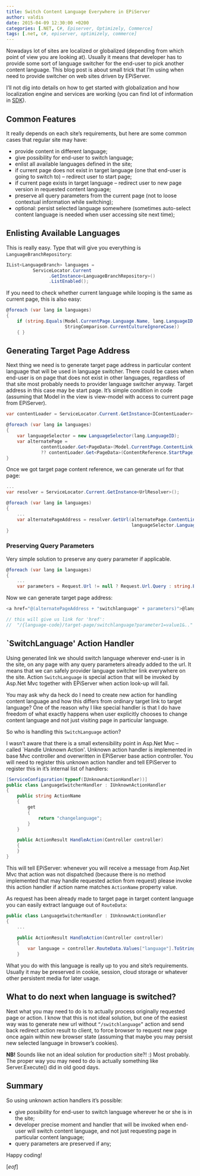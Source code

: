 ```yaml
---
title: Switch Content Language Everywhere in EPiServer
author: valdis
date: 2015-04-09 12:30:00 +0200
categories: [.NET, C#, Episerver, Optimizely, Commerce]
tags: [.net, c#, episerver, optimizely, commerce]
---
```


Nowadays lot of sites are localized or globalized (depending from which point of view you are looking at). Usually it means that developer has to provide some sort of language switcher for the end-user to pick another content language. This blog post is about small trick that I’m using when need to provide switcher on web sites driven by EPiServer.

I’ll not dig into details on how to get started with globalization and how localization engine and services are working (you can find lot of information in [SDK](http://world.episerver.com/documentation/Items/Developers-Guide/EPiServer-Framework/7/Localization/)).

## Common Features

It really depends on each site’s requirements, but here are some common cases that regular site may have:

* provide content in different language;
* give possibility for end-user to switch language;
* enlist all available languages defined in the site;
* if current page does not exist in target language (one that end-user is going to switch to) – redirect user to start page;
* if current page exists in target language – redirect user to new page version in requested content language;
* preserve all query parameters from the current page (not to loose contextual information while switching);
* optional: persist selected language somewhere (sometimes auto-select content language is needed when user accessing site next time);


## Enlisting Available Languages

This is really easy. Type that will give you everything is `LanguageBranchRepository`:

```csharp
IList<LanguageBranch> languages =
          ServiceLocator.Current
                .GetInstance<LanguageBranchRepository>()
                .ListEnabled();
```

If you need to check whether current language while looping is the same as current page, this is also easy:

```csharp
@foreach (var lang in languages)
{
    if (string.Equals(Model.CurrentPage.Language.Name, lang.LanguageID,
                      StringComparison.CurrentCultureIgnoreCase))
    { }
```

## Generating Target Page Address

Next thing we need is to generate target page address in particular content language that will be used in language switcher. There could be cases when end-user is on page that does not exist in other languages, regardless of that site most probably needs to provider language switcher anyway. Target address in this case may be start page. It’s simple condition in code (assuming that Model in the view is view-model with access to current page from EPiServer).

```csharp
var contentLoader = ServiceLocator.Current.GetInstance<IContentLoader>();

@foreach (var lang in languages)
{
    var languageSelector = new LanguageSelector(lang.LanguageID);
    var alternatePage =
             contentLoader.Get<PageData>(Model.CurrentPage.ContentLink, languageSelector)
             ?? contentLoader.Get<PageData>(ContentReference.StartPage, languageSelector);
}
```

Once we got target page content reference, we can generate url for that page:

```csharp
...
var resolver = ServiceLocator.Current.GetInstance<UrlResolver>();

@foreach (var lang in languages)
{
    ...
    var alternatePageAddress = resolver.GetUrl(alternatePage.ContentLink,
                                               languageSelector.LanguageBranch);
}
```

### Preserving Query Parameters

Very simple solution to preserve any query parameter if applicable.

```csharp
@foreach (var lang in languages)
{
    ...
    var parameters = Request.Url != null ? Request.Url.Query : string.Empty;
```

Now we can generate target page address:

```csharp
<a href="@(alternatePageAddress + "switchlanguage" + parameters)">@lang.Name</a>

// this will give us link for 'href':
//  "/{language-code}/target-page/switchlanguage?parameter1=value1&.."
```

## `SwitchLanguage' Action Handler

Using generated link we should switch language wherever end-user is in the site, on any page with any query parameters already added to the url. It means that we can safely provider language switcher link everywhere on the site.
Action `SwitchLanguage` is special action that will be invoked by Asp.Net Mvc together with EPiServer when action look-up will fail.

You may ask why da heck do I need to create new action for handling content language and how this differs from ordinary target link to target language? One of the reason why I like special handler is that I do have freedom of what exactly happens when user explicitly chooses to change content language and not just visiting page in particular language.

So who is handling this `SwitchLanguage` action?

I wasn’t aware that there is a small extensibility point in Asp.Net Mvc – called `Handle Unknown Action'. Unknown action handler is implemented in base Mvc controller and overwritten in EPiServer base action controller.
You will need to register this unknown action handler and tell EPiServer to register this in it’s internal list of handlers:

```csharp
[ServiceConfiguration(typeof(IUnknownActionHandler))]
public class LanguageSwitcherHandler : IUnknownActionHandler
{
    public string ActionName
    {
        get
        {
            return "changelanguage";
        }
    }

    public ActionResult HandleAction(Controller controller)
    {
    }
}
```

This will tell EPiServer: whenever you will receive a message from Asp.Net Mvc that action was not dispatched (because there is no method implemented that may handle requested action from request) please invoke this action handler if action name matches `ActionName` property value.

As request has been already made to target page in target content language you can easily extract language out of `RouteData`:

```csharp
public class LanguageSwitcherHandler : IUnknownActionHandler
{
    ...

    public ActionResult HandleAction(Controller controller)
    {
        var language = controller.RouteData.Values["language"].ToString();
    }
```

What you do with this language is really up to you and site’s requirements. Usually it may be preserved in cookie, session, cloud storage or whatever other persistent media for later usage.

## What to do next when language is switched?

Next what you may need to do is to actually process originally requested page or action.
I know that this is not ideal solution, but one of the easiest way was to generate new url without `“/switchlanguage”` action and send back redirect action result to client, to force browser to request new page once again within new browser state (assuming that maybe you may persist new selected language in browser’s cookies).

**NB!** Sounds like not an ideal solution for production site?! :) Most probably. The proper way you may need to do is actually something like Server.Execute() did in old good days.

## Summary

So using unknown action handlers it’s possible:

* give possibility for end-user to switch language wherever he or she is in the site;
* developer precise moment and handler that will be invoked when end-user will switch content language, and not just requesting page in particular content language;
* query parameters are preserved if any;

Happy coding!

[*eof*]
